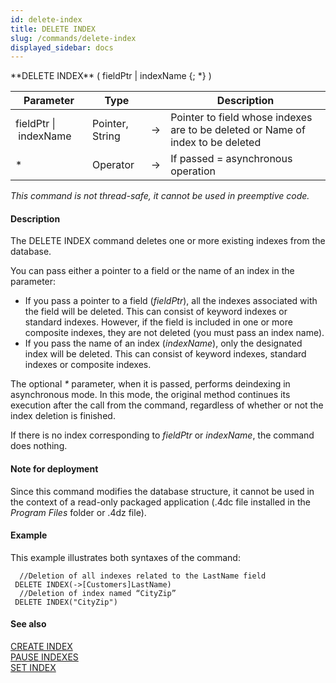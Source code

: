 ```yaml
---
id: delete-index
title: DELETE INDEX
slug: /commands/delete-index
displayed_sidebar: docs
---
```


<!--REF #_command_.DELETE INDEX.Syntax-->**DELETE INDEX** ( fieldPtr | indexName {; *} )<!-- END REF-->
<!--REF #_command_.DELETE INDEX.Params-->
| Parameter | Type |  | Description |
| --- | --- | --- | --- |
| fieldPtr &#124; indexName | Pointer, String | &#8594;  | Pointer to field whose indexes are to be deleted or Name of index to be deleted |
| * | Operator | &#8594;  | If passed = asynchronous operation |

<!-- END REF-->

*This command is not thread-safe, it cannot be used in preemptive code.*


#### Description 

<!--REF #_command_.DELETE INDEX.Summary-->The DELETE INDEX command deletes one or more existing indexes from the database.<!-- END REF-->  
You can pass either a pointer to a field or the name of an index in the parameter:

* If you pass a pointer to a field (*fieldPtr*), all the indexes associated with the field will be deleted. This can consist of keyword indexes or standard indexes. However, if the field is included in one or more composite indexes, they are not deleted (you must pass an index name).
* If you pass the name of an index (*indexName*), only the designated index will be deleted. This can consist of keyword indexes, standard indexes or composite indexes.

The optional *\** parameter, when it is passed, performs deindexing in asynchronous mode. In this mode, the original method continues its execution after the call from the command, regardless of whether or not the index deletion is finished.

If there is no index corresponding to *fieldPtr* or *indexName*, the command does nothing.

#### Note for deployment 

Since this command modifies the database structure, it cannot be used in the context of a read-only packaged application (.4dc file installed in the *Program Files* folder or .4dz file). 

#### Example 

This example illustrates both syntaxes of the command: 

```4d
  //Deletion of all indexes related to the LastName field
 DELETE INDEX(->[Customers]LastName)
  //Deletion of index named “CityZip”
 DELETE INDEX("CityZip")
```

#### See also 

[CREATE INDEX](create-index.md)  
[PAUSE INDEXES](pause-indexes.md)  
[SET INDEX](set-index.md)  